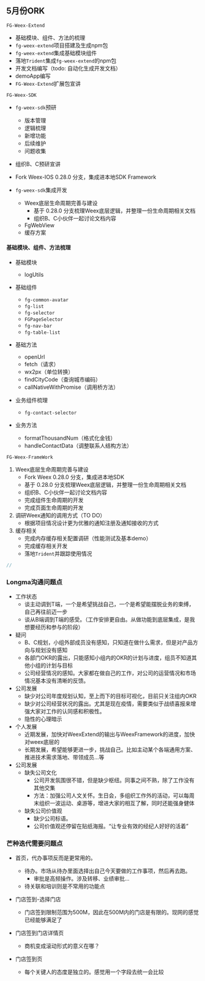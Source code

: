 

## 5月份ORK



`FG-Weex-Extend` 

- 基础模块、组件、方法的梳理
- `fg-weex-extend`项目搭建及生成npm包
- `fg-weex-extend`集成基础模块组件
- 落地`Trident`集成`fg-weex-extend`的npm包
- 开发文档编写（todo: 自动化生成开发文档）
- demoApp编写
- `FG-Weex-Extend`扩展包宣讲

`FG-Weex-SDK` 

- `fg-weex-sdk`预研
  - 版本管理
  - 逻辑梳理
  - 新增功能
  - 后续维护
  - 问题收集
- 组织B、C预研宣讲

- Fork Weex-IOS 0.28.0 分支，集成进本地SDK Framework
- `fg-weex-sdk`集成开发
  - Weex底层生命周期完善与建设
    - 基于 0.28.0 分支梳理Weex底层逻辑，并整理一份生命周期相关文档
    - 组织B、C小伙伴一起讨论文档内容
  - FgWebView
  - 缓存方案

#### 基础模块、组件、方法梳理

- 基础模块
  - logUtils
- 基础组件
  - `fg-common-avatar`
  - `fg-list`
  - `fg-selector`
  - `FGPageSelector`
  - `fg-nav-bar`
  - `fg-table-list`
- 基础方法
  - openUrl
  - fetch（请求）
  - wx2px（单位转换）
  - findCityCode（查询城市编码）
  - callNativeWithPromise（调用桥方法）

- 业务组件梳理
  - `fg-contact-selector`
- 业务方法
  - formatThousandNum（格式化金钱）
  - handleContactData（调整联系人结构方法）

`FG-Weex-FrameWork` 

1. Weex底层生命周期完善与建设
   - Fork Weex 0.28.0 分支，集成进本地SDK
   - 基于 0.28.0 分支梳理Weex底层逻辑，并整理一份生命周期相关文档
   - 组织B、C小伙伴一起讨论文档内容
   - 完成组件生命周期的开发
   - 完成页面生命周期的开发
2. 调研Weex通知的调用方式（TO DO）
   - 根据项目情况设计更为优雅的通知注册及通知接收的方式
3. 缓存相关
   - 完成内存缓存相关配置调研（性能测试及基本demo）
   - 完成缓存相关开发
   - 落地`Trident`并跟踪使用情况





```js
// 


```





### Longma沟通问题点

- 工作状态
  - 谈主动调到T端，一个是希望挑战自己，一个是希望能摆脱业务的束缚，自己再往前迈一步
  - 谈从B端调到T端的感受。（工作安排更自由。从做功能到底层集成，是我想要经历和参与的阶段）
- 疑问
  - B、C规划，小组外部成员没有感知，只知道在做什么需求，但是对产品方向与规划没有感知
  - 各部门OKR的露出，只能感知小组内的OKR的计划与进度，组员不知道其他小组的计划与目标
  - 公司经营情况的感知。大家都在做自己的工作，对公司的运营情况和市场情况基本没有清晰的反馈。
- 公司发展
  - 缺少对公司年度规划认知，至上而下的目标可视化，目前只关注组内OKR
  - 缺少对公司经营状况的露出。尤其是现在疫情，需要类似于战绩喜报来增强大家对工作的认同感和积极性。
  - 隐性的心理暗示
- 个人发展
  - 近期发展，加快对WeexExtend的输出与WeexFramework的进度，加快对weex底层的
  - 长期发展，希望能够更进一步，挑战自己。比如主动某个各端通用方案、推进技术需求落地、带领成员...等
- 公司发展
  - 缺失公司文化
    - 公司开发氛围很不错，但是缺少枢纽。同事之间不熟，除了工作没有其他交集
    - 方法：加强公司人文关怀。生日会，多组织工作外的活动，可以每周末组织一波运动、桌游等，增进大家的相互了解，同时还能强身健体
  - 缺失公司价值观
    - 缺少公司标语。
    - 公司价值观还停留在贴纸海报。“让专业有效的经纪人好好的活着”





### 芒种迭代需要问题点

- 首页，代办事项反而是更常用的。

  - 待办。市场从待办里面选择出自己今天要做的工作事项，然后再去跑。
	- 审批是高频操作。涉及转移、业绩审批...
  - 待关联和培训则是不常用的功能点
  
- 门店签到-选择门店

  - 门店签到限制范围为500M，因此在500M内的门店是有限的。现网的感觉已经能够满足了

- 门店签到门店详情页

  - 商机变成滚动形式的意义在哪？

- 门店签到页
	- 每个关键人的态度是独立的。感觉用一个字段去统一会比较 

  

    









